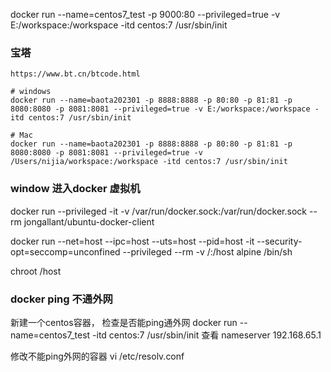  docker run --name=centos7_test -p 9000:80 --privileged=true -v E:/workspace:/workspace -itd centos:7 /usr/sbin/init

### 宝塔
~~~
https://www.bt.cn/btcode.html

# windows
docker run --name=baota202301 -p 8888:8888 -p 80:80 -p 81:81 -p 8080:8080 -p 8081:8081 --privileged=true -v E:/workspace:/workspace -itd centos:7 /usr/sbin/init

# Mac
docker run --name=baota202301 -p 8888:8888 -p 80:80 -p 81:81 -p 8080:8080 -p 8081:8081 --privileged=true -v /Users/nijia/workspace:/workspace -itd centos:7 /usr/sbin/init
~~~


### window 进入docker 虚拟机
docker run --privileged -it -v /var/run/docker.sock:/var/run/docker.sock --rm jongallant/ubuntu-docker-client

docker run --net=host --ipc=host --uts=host --pid=host -it --security-opt=seccomp=unconfined --privileged --rm -v /:/host alpine /bin/sh

chroot /host




### docker ping 不通外网
新建一个centos容器， 检查是否能ping通外网
docker run --name=centos7_test -itd centos:7 /usr/sbin/init
查看 nameserver 192.168.65.1

修改不能ping外网的容器
vi /etc/resolv.conf